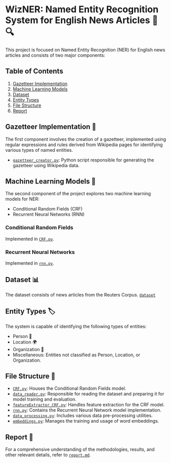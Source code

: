 # WizNER: Named Entity Recognition System for English News Articles 📰🔍

This project is focused on Named Entity Recognition (NER) for English news articles and consists of two major components:

## Table of Contents
1. [Gazetteer Implementation](#gazetteer-implementation)
2. [Machine Learning Models](#machine-learning-models)
3. [Dataset](#dataset)
4. [Entity Types](#entity-types)
5. [File Structure](#file-structure)
6. [Report](#report)

## Gazetteer Implementation 📖
The first component involves the creation of a gazetteer, implemented using regular expressions and rules derived from Wikipedia pages for identifying various types of named entities.

- [`gazetteer_creator.py`](src/gazetteer_creator.py): Python script responsible for generating the gazetteer using Wikipedia data.

## Machine Learning Models 🤖
The second component of the project explores two machine learning models for NER:

- Conditional Random Fields (CRF)
- Recurrent Neural Networks (RNN)

### Conditional Random Fields
Implemented in [`CRF.py`](src/CRF.py).

### Recurrent Neural Networks
Implemented in [`rnn.py`](src/RNN.py).

## Dataset 📊
The dataset consists of news articles from the Reuters Corpus. [`dataset`](dataset)

## Entity Types 🏷
The system is capable of identifying the following types of entities:

- Person 👤
- Location 🌍
- Organization 🏢
- Miscellaneous: Entities not classified as Person, Location, or Organization.

## File Structure 📂

- [`CRF.py`](src/CRF.py): Houses the Conditional Random Fields model.
- [`data_reader.py`](src/data_reader.py): Responsible for reading the dataset and preparing it for model training and evaluation.
- [`featureExtractor_CRF.py`](src/featureExtractor_CRF.py): Handles feature extraction for the CRF model.
- [`rnn.py`](src/RNN.py): Contains the Recurrent Neural Network model implementation.
- [`data_processing.py`](src/data_processing.py): Includes various data pre-processing utilities.
- [`embeddings.py`](src/embeddings.py): Manages the training and usage of word embeddings.

## Report 📄
For a comprehensive understanding of the methodologies, results, and other relevant details, refer to [`report.md`](report.md).










